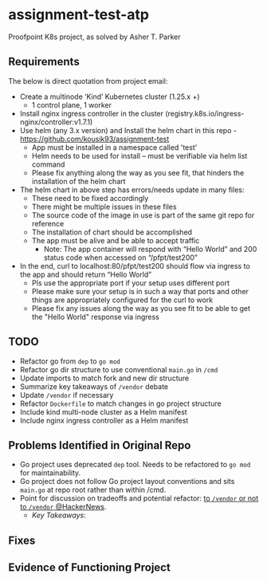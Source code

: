 # assignment-test-atp
Proofpoint K8s project, as solved by Asher T. Parker

## Requirements

The below is direct quotation from project email:

* Create a multinode ‘Kind’ Kubernetes cluster  (1.25.x +) 
  * 1 control plane, 1 worker
* Install nginx ingress controller in the cluster (registry.k8s.io/ingress-nginx/controller:v1.7.1)
* Use helm (any 3.x version) and Install the helm chart in this repo - https://github.com/kousik93/assignment-test
  * App must be installed in a namespace called 'test'
  * Helm needs to be used for install – must be verifiable via helm list command
  * Please fix anything along the way as you see fit, that hinders the installation of the helm chart
* The helm chart in above step has errors/needs update in many files:
  * These need to be fixed accordingly 
  * There might be multiple issues in these files
  * The source code of the image in use is part of the same git repo for reference
  * The installation of chart should be accomplished
  * The app must be alive and be able to accept traffic
    * Note: The app container will respond with “Hello World” and 200 status code when accessed on “/pfpt/test200”
* In the end, curl to localhost:80/pfpt/test200 should flow via ingress to the app and should return “Hello World”
  * Pls use the appropriate port if your setup uses different port
  * Please make sure your setup is in such a way that ports and other things are appropriately configured for the curl to work
  * Please fix any issues along the way as you see fit to be able to get the "Hello World" response via ingress

## TODO

* Refactor go from `dep` to `go mod`
* Refactor go dir structure to use conventional `main.go` in `/cmd`
* Update imports to match fork and new dir structure
* Summarize key takeaways of `/vendor` debate
* Update `/vendor` if necessary
* Refactor `Dockerfile` to match changes in go project structure
* Include kind multi-node cluster as a Helm manifest
* Include nginx ingress controller as a Helm manifest

## Problems Identified in Original Repo

* Go project uses deprecated `dep` tool. Needs to be refactored to `go mod` for maintainability.
* Go project does not follow Go project layout conventions and sits `main.go` at repo root rather than within /cmd.
* Point for discussion on tradeoffs and potential refactor: [to `/vendor` or not to `/vendor` @HackerNews](https://news.ycombinator.com/item?id=36046662).
  * *Key Takeaways*:   

## Fixes

## Evidence of Functioning Project
